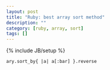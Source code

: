 ```yaml
---
layout: post
title: "Ruby: best array sort method"
description: ""
category: [ruby, array, sort]
tags: []
---
```

{% include JB/setup %}

    ary.sort_by{ |a| a[:bar] }.reverse